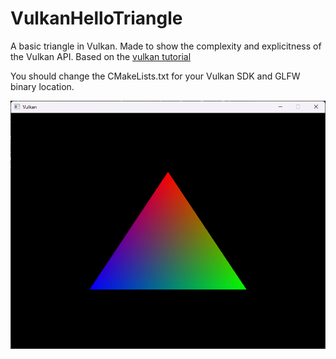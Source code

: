 # VulkanHelloTriangle
A basic triangle in Vulkan. Made to show the complexity and explicitness of the Vulkan API. Based on the [vulkan tutorial](https://vulkan-tutorial.com/)

You should change the CMakeLists.txt for your Vulkan SDK and GLFW binary location. 

![](triangle.png)
